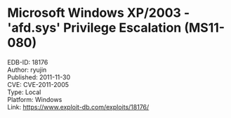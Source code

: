 Microsoft Windows XP/2003 - 'afd.sys' Privilege Escalation (MS11-080)
=====================================================================

EDB-ID: 18176</br>
Author: ryujin</br>
Published: 2011-11-30</br>
CVE: CVE-2011-2005</br>
Type: Local</br>
Platform: Windows</br>
Link: <https://www.exploit-db.com/exploits/18176/></br>
